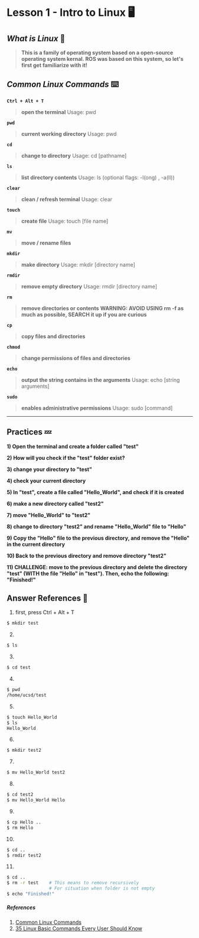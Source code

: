 # Lesson 1 - Intro to Linux :desktop_computer:


## *What is Linux* :penguin:
>**This is a family of operating system based on a open-source operating system kernal. ROS was based on this system, so let's first get familiarize with it!**

## *Common Linux Commands* :keyboard:


**`Ctrl + Alt + T`**
>**open the terminal**
Usage: pwd

**`pwd`**  
>**current working directory**
Usage: pwd

**`cd`**
>**change to directory**
Usage: cd [pathname]

**`ls`**
>**list directory contents**
Usage: ls (optional flags: -l(ong) , -a(ll))

**`clear`**
>**clean / refresh terminal**
 Usage: clear

**`touch`** 
>**create file**
Usage: touch [file name]

**`mv`**
>**move / rename files**

**`mkdir`**
>**make directory**
Usage: mkdir [directory name]

**`rmdir`**
>**remove empty directory**
Usage: rmdir [directory name]

**`rm`**
>**remove directories or contents**
>**WARNING: AVOID USING rm -f as much as possible, SEARCH it up if you are curious**

**`cp`**
>**copy files and directories**

**`chmod`**
>**change permissions of files and directories**

**`echo`**
>**output the string contains in the arguments**
Usage: echo [string arguments]

**`sudo`**
>**enables administrative permissions**
Usage: sudo [command]
---

## Practices :zzz:
**1) Open the terminal and create a folder called "test"**

**2) How will you check if the "test" folder exist?**

**3) change your directory to "test"**

**4) check your current directory**

**5) In "test", create a file called "Hello_World", and check if it is created**

**6) make a new directory called "test2"**

**7) move "Hello_World" to "test2"**

**8) change to directory "test2" and rename "Hello_World" file to "Hello"**

**9) Copy the "Hello" file to the previous directory, and remove the "Hello" in the current directory**

**10) Back to the previous directory and remove directory "test2"**

**11) CHALLENGE: move to the previous directory and delete the directory "test" (WITH the file "Hello" in "test"). Then, echo the following:  "Finished!"**

## Answer References :100:
1) first, press Ctrl + Alt + T
```bash
$ mkdir test
```
2) 
```bash
$ ls
```
3) 
```bash
$ cd test 
```
4) 
```bash
$ pwd
/home/ucsd/test
```
5) 
```bash
$ touch Hello_World
$ ls
Hello_World
```
6)
```bash
$ mkdir test2
```
7)
```bash
$ mv Hello_World test2
```
8)
```bash
$ cd test2
$ mv Hello_World Hello
```
9)
```bash
$ cp Hello ..
$ rm Hello
```
10)
```bash
$ cd ..
$ rmdir test2
```
11)
```bash
$ cd ..
$ rm -r test    # This means to remove recursively 
                # For situation when folder is not empty
$ echo "Finished!"
```
##### *References*
1. [Common Linux Commands](https://www.dummies.com/computers/operating-systems/linux/common-linux-commands/)
2. [35 Linux Basic Commands Every User Should Know](https://www.hostinger.com/tutorials/linux-commands)